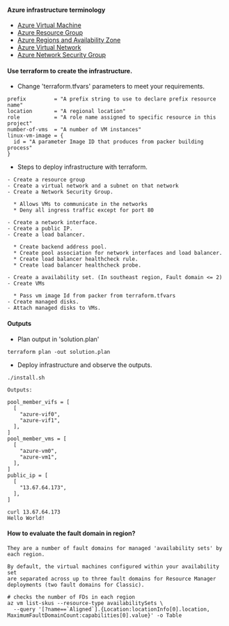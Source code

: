 #### Azure infrastructure terminology

  - [Azure Virtual Machine](https://www.youtube.com/watch?v=inaXkN2UrFE)
  - [Azure Resource Group](https://www.youtube.com/watch?v=gIhf-S7BCdo)
  - [Azure Regions and Availability Zone](https://www.youtube.com/watch?v=C-nNw1mGwzE)
  - [Azure Virtual Network](https://www.youtube.com/watch?v=5NMcM4zJPM4)
  - [Azure Network Security Group](https://www.youtube.com/watch?v=w8H5fWBHddA)

#### Use terraform to create the infrastructure.

- Change 'terraform.tfvars' parameters to meet your requirements.

```
prefix         = "A prefix string to use to declare prefix resource name"
location       = "A regional location"
role           = "A role name assigned to specific resource in this project"
number-of-vms  = "A number of VM instances"
linux-vm-image = {
  id = "A parameter Image ID that produces from packer building process"
}
```

- Steps to deploy infrastructure with terraform.

```
- Create a resource group
- Create a virtual network and a subnet on that network
- Create a Network Security Group. 
  
  * Allows VMs to communicate in the networks
  * Deny all ingress traffic except for port 80

- Create a network interface.
- Create a public IP.
- Create a load balancer. 

  * Create backend address pool.
  * Create pool association for network interfaces and load balancer.
  * Create load balancer healthcheck rule.
  * Create load balancer healthcheck probe.

- Create a availability set. (In southeast region, Fault domain <= 2)
- Create VMs 
  
  * Pass vm image Id from packer from terraform.tfvars
- Create managed disks.
- Attach managed disks to VMs.
```


#### Outputs
  
- Plan output in 'solution.plan'

```
terraform plan -out solution.plan
```

- Deploy infrastructure and observe the outputs.

```
./install.sh

Outputs:

pool_member_vifs = [
  [
    "azure-vif0",
    "azure-vif1",
  ],
]
pool_member_vms = [
  [
    "azure-vm0",
    "azure-vm1",
  ],
]
public_ip = [
  [
    "13.67.64.173",
  ],
]

curl 13.67.64.173
Hello World!
```

#### How to evaluate the fault domain in region?

```
They are a number of fault domains for managed 'availability sets' by 
each region. 

By default, the virtual machines configured within your availability set 
are separated across up to three fault domains for Resource Manager 
deployments (two fault domains for Classic).

# checks the number of FDs in each region
az vm list-skus --resource-type availabilitySets \
  --query '[?name==`Aligned`].{Location:locationInfo[0].location, MaximumFaultDomainCount:capabilities[0].value}' -o Table
```
